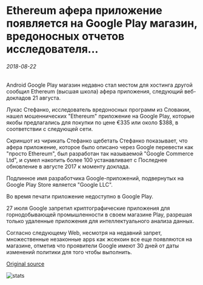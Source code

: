 # Ethereum афера приложение появляется на Google Play магазин, вредоносных отчетов исследователя...

###### 2018-08-22

Android Google Play магазин недавно стал местом для хостинга другой сообщил Ethereum (высшая школа) афера приложения, следующий веб-докладов 21 августа.

Лукас Стефанко, исследователь вредоносных программ из Словакии, нашел мошеннических "Ethereum" приложение на Google Play, которые якобы предлагались для покупки по цене €335 или около $388, в соответствии с следующей сети.

Скриншот из чирикать Стефанко щебетать Стефанко показывает, что афера приложение, которое было описано через Google перевести как "просто Ethereum", был разработан так называемой "Google Commerce Ltd", и сумел накопить более 100 устанавливает с Последнее обновление в августе 2017 к моменту доклада.

Подлинное имя разработчика Google-приложений, подвернутых на Google Play Store является "Google LLC".

Во время печати приложение недоступно в Google Play.

27 июля Google запретил криптографические приложения для горнодобывающей промышленности в своем магазине Play, разрешая только удаленные приложения для интеллектуального анализа данных.

Согласно следующему Web, несмотря на недавний запрет, множественные незаконные apps как жсекоин все еще появляются на магазине, отметив что проявители Google имеют 30 дней от даты изменений политики для того чтобы выполнить.

[Original source](https://cointelegraph.com/news/ethereum-scam-app-appears-on-google-play-store-malware-researcher-reports)

![stats](https://c.statcounter.com/11760860/0/a89fa40b/1/ "stats")